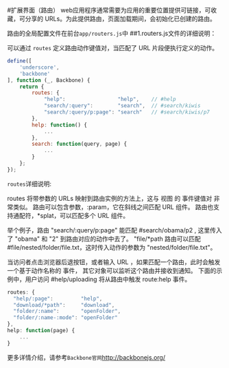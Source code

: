 #扩展界面（路由）
 web应用程序通常需要为应用的重要位置提供可链接，可收藏，可分享的 URLs。为此提供路由，页面加载期间，会初始化已创建的路由。

路由的全局配置文件在前台`app/routers.js`中
##1.routers.js文件的详细说明：

可以通过 `routes` 定义路由动作键值对，当匹配了 URL 片段便执行定义的动作。
```javascript
define([
    'underscore',
    'backbone'
], function (_, Backbone) {
    return {
        routes: {
            "help":                 "help",    // #help
            "search/:query":        "search",  // #search/kiwis
            "search/:query/p:page": "search"   // #search/kiwis/p7
        },
        help: function() {
            ...
        },
        search: function(query, page) {
            ...
        }
    };
});
```
`routes`详细说明:

routes 将带参数的 URLs 映射到路由实例的方法上，这与 视图 的 事件键值对 非常类似。 路由可以包含参数，:param，它在斜线之间匹配 URL 组件。 路由也支持通配符，*splat，可以匹配多个 URL 组件。

举个例子，路由 "search/:query/p:page" 能匹配 #search/obama/p2 , 这里传入了 "obama" 和 "2" 到路由对应的动作中去了。 "file/*path 路由可以匹配 #file/nested/folder/file.txt，这时传入动作的参数为 "nested/folder/file.txt"。

当访问者点击浏览器后退按钮，或者输入 URL ，如果匹配一个路由，此时会触发一个基于动作名称的 事件， 其它对象可以监听这个路由并接收到通知。 下面的示例中，用户访问 #help/uploading 将从路由中触发 route:help 事件。
```javascript
routes: {
  "help/:page":         "help",
  "download/*path":     "download",
  "folder/:name":       "openFolder",
  "folder/:name-:mode": "openFolder"
},
help: function(page) {
    ...
}
```
更多详情介绍，请参考`Backbone官网`http://backbonejs.org/

